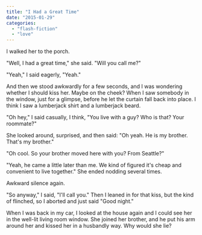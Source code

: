 ```yaml
---
title: "I Had a Great Time"
date: "2015-01-29"
categories: 
  - "flash-fiction"
  - "love"
---
```


I walked her to the porch.

"Well, I had a great time," she said. "Will you call me?"

"Yeah," I said eagerly, "Yeah."

And then we stood awkwardly for a few seconds, and I was wondering whether I should kiss her. Maybe on the cheek? When I saw somebody in the window, just for a glimpse, before he let the curtain fall back into place. I think I saw a lumberjack shirt and a lumberjack beard.

"Oh hey," I said casually, I think, "You live with a guy? Who is that? Your roommate?"

She looked around, surprised, and then said: "Oh yeah. He is my brother. That's my brother."

"Oh cool. So your brother moved here with you? From Seattle?"

"Yeah, he came a little later than me. We kind of figured it's cheap and convenient to live together." She ended nodding several times.

Awkward silence again.

"So anyway," I said, "I'll call you." Then I leaned in for that kiss, but the kind of flinched, so I aborted and just said "Good night."

When I was back in my car, I looked at the house again and I could see her in the well-lit living room window. She joined her brother, and he put his arm around her and kissed her in a husbandly way. Why would she lie?
